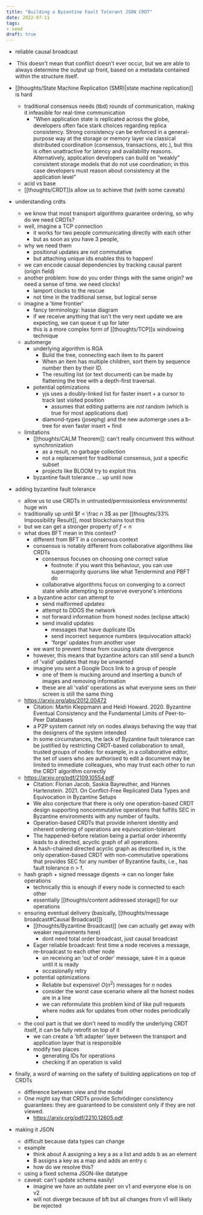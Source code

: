 ```yaml
---
title: "Building a Byzantine Fault Tolerant JSON CRDT"
date: 2022-07-11
tags:
- seed
draft: true
---
```


- reliable causal broadcast
-  This doesn't mean that conflict doesn't ever occur, but we are able to always determine the output up front, based on a metadata contained within the structure itself.

- [[thoughts/State Machine Replication (SMR)|state machine replication]] is hard
	- traditional consensus needs (tbd) rounds of communication, making it infeasible for real-time communication
		- "When application state is replicated across the globe, developers often face stark choices regarding replica consistency. Strong consistency can be enforced in a general-purpose way at the storage or memory layer via classical distributed coordination (consensus, transactions, etc.), but this is often unattractive for latency and availability reasons. Alternatively, application developers can build on “weakly” consistent storage models that do not use coordination; in this case developers must reason about consistency at the application level"
	- acid vs base
	- [[thoughts/CRDT]]s allow us to achieve that (with some caveats)
- understanding crdts
	- we know that most transport algorithms guarantee ordering, so why do we need CRDTs?
	- well, imagine a TCP connection
		- it works for two people communicating directly with each other
		- but as soon as you have 3 people, 
	- why we need them
		- positional updates are not commutative
		- but attaching unique ids enables this to happen!
	- we can encode causal dependencies by tracking causal parent (origin field)
	- another problem: how do you order things with the same origin? we need a sense of time. we need clocks!
		- lamport clocks to the rescue
		- not time in the traditional sense, but logical sense
	- imagine a 'time frontier'
		- fancy terminology: hasse diagram
		- if we receive anything that isn't the very next update we are expecting, we can queue it up for later
		- this is a more complex form of [[thoughts/TCP]]s windowing technique
	- automerge
		- underlying algorithm is RGA
			-   Build the tree, connecting each item to its parent
			-   When an item has multiple children, sort them by sequence number then by their ID.
			-   The resulting list (or text document) can be made by flattening the tree with a depth-first traversal.
		- potential optimizations
			- yjs uses a doubly-linked list for faster insert + a cursor to track last visited position
				- assumes that editing patterns are *not* random (which is true for most applications due)
			- diamond-types (josephg) and the new automerge uses a b-tree for even faster insert + find
	- limitations
		- [[thoughts/CALM Theorem]]: can't really circumvent this without synchronization
			- as a result, no garbage collection
			- not a replacement for traditional consensus, just a specific subset
			- projects like BLOOM try to exploit this
		- byzantine fault tolerance ... up until now
- adding byzantine fault tolerance
	- allow us to use CRDTs in untrusted/permissionless environments! huge win
	- traditionally up until $f < \frac n 3$ as per [[thoughts/33% Impossibility Result]], most blockchains tout this
	- but we can get a stronger property of $f  < n$
	- what does BFT mean in this context?
		- different from BFT in a consensus context
		- consensus is notably different from collaborative algorithms like CRDTs
			- consensus focuses on choosing one correct value
				- footnote: if you want this behaviour, you can use supermajority quorums like what Tendermind and PBFT do
			- collaborative algorithms focus on converging to a correct state while attempting to preserve everyone's intentions
		- a byzantine actor can attempt to
			- send malformed updates
			- attempt to DDOS the network
			- not forward information from honest nodes (eclipse attack)
			- send invalid updates
				- messages that have duplicate IDs
				- send incorrect sequence numbers (equivocation attack)
				- 'forge' updates from another user
		- we want to prevent these from causing state divergence
		- however, this means that byzantine actors can still send a bunch of 'valid' updates that may be unwanted
		- imagine you sent a Google Docs link to a group of people
			- one of them is mucking around and inserting a bunch of images and removing information
			- these are all 'valid' operations as what everyone sees on their screen is still the same thing
	- https://arxiv.org/abs/2012.00472 
		- Citation: Martin Kleppmann and Heidi Howard. 2020. Byzantine Eventual Consistency and the Fundamental Limits of Peer-to-Peer Databases
		- a P2P system cannot rely on nodes always behaving the way that the designers of the system intended
		- In some circumstances, the lack of Byzantine fault tolerance can be justified by restricting CRDT-based collaboration to small, trusted groups of nodes: for example, in a collaborative editor, the set of users who are authorised to edit a document may be limited to immediate colleagues, who may trust each other to run the CRDT algorithm correctly
	- https://arxiv.org/pdf/2109.10554.pdf
		- Citation: Florian Jacob, Saskia Bayreuther, and Hannes Hartenstein. 2021. On Conflict-Free Replicated Data Types and Equivocation in Byzantine Setups
		- We also conjecture that there is only one operation-based CRDT design supporting noncommutative operations that fulfills SEC in Byzantine environments with any number of faults.
		- Operation-based CRDTs that provide inherent identity and inherent ordering of operations are equivocation-tolerant
		- The happened-before relation being a partial order inherently leads to a directed, acyclic graph of all operations.
		- A hash-chained directed acyclic graph as described in, is the only operation-based CRDT with non-commutative operations that provides SEC for any number of Byzantine faults, i.e., has fault tolerance n > f.
	- hash graph + signed message digests -> can no longer fake operations
		- technically this is enough if every node is connected to each other
		- essentially [[thoughts/content addressed storage]] for our operations
	- ensuring eventual delivery (basically, [[thoughts/message broadcast#Causal Broadcast]])
		- [[thoughts/Byzantine Broadcast]] (we can actually get away with weaker requirements here)
			- dont need total order broadcast, just causal broadcast
		- Eager reliable broadcast: first time a node receives a message, re-broadcast to each other node
			- on receiving an 'out of order' message, save it in a queue until it is ready
			- occasionally retry
		- potential optimizations
			- Reliable but expensive! $O(n^2)$ messages for $n$ nodes
			- consider the worst case scenario where all the honest nodes are in a line
			- we can reformulate this problem kind of like pull requests where nodes ask for updates from other nodes periodically
			- 
	- the cool part is that we don't need to modify the underlying CRDT itself, it can be fully retrofit on top of it
		- we can create a 'bft adapter' layer between the transport and application layer that is responsible
		- modify two places
			- generating IDs for operations
			- checking if an operation is valid
- finally, a word of warning on the safety of building applications on top of CRDTs
	- difference between view and the model
	- One might say that CRDTs provide Schrödinger consistency guarantees: they are guaranteed to be consistent only if they are not viewed.
		- https://arxiv.org/pdf/2210.12605.pdf
- making it JSON
	- difficult because data types can change
	- example
		- think about A assigning a key a as a list and adds b as an element
		- B assigns a key as a map and adds an entry c
		- how do we resolve this?
	- using a fixed schema JSON-like datatype
	- caveat: can't update schema easily!
		- imagine we have an outdate peer on v1 and everyone else is on v2
		- will not diverge because of bft but all changes from v1 will likely be rejected